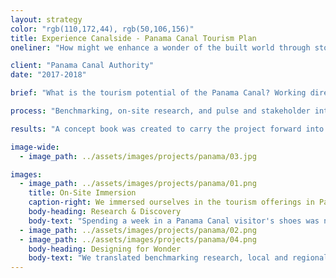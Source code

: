 ```yaml
---
layout: strategy
color: "rgb(110,172,44), rgb(50,106,156)"
title: Experience Canalside - Panama Canal Tourism Plan
oneliner: "How might we enhance a wonder of the built world through storytelling: transforming Tourists into Explorers?"

client: "Panama Canal Authority"
date: "2017-2018"

brief: "What is the tourism potential of the Panama Canal? Working directly with the Panama Canal Authority, we were asked to identify key locations along the entirety of their property (stretching from the Atlantic to the Pacific Ocean!) and how they might be leveraged into competitive and targeted destination attractions."

process: "Benchmarking, on-site research, and pulse and stakeholder interviews were conducted over the course of one month to develop their tourism personas and their stories. These personas were used to imagine the potential of five areas based on their location and adjacencies. Concept master plans and brand identities were created to drive early conversations for development."

results: "A concept book was created to carry the project forward into development, outlining the concept master plans and research process. The personas were used throughout the entirety of the project, and remain a key tool in the client’s tourism development, as a means of maintaining a human-centered design mindset—a challenge when operating at the scale of the Panama Canal!"

image-wide:
  - image_path: ../assets/images/projects/panama/03.jpg

images:
  - image_path: ../assets/images/projects/panama/01.png
    title: On-Site Immersion
    caption-right: We immersed ourselves in the tourism offerings in Panama City to understand the motivations and inherent pride that exists in their local and regional community.
    body-heading: Research & Discovery
    body-text: "Spending a week in a Panama Canal visitor's shoes was not like what I expected. Our team hopped into a car to explore their on-land engineering facilities, before taking a speedboat ride from one end of the canal to another, visiting eco-tourism sites that local schools would visit. Along the way, we spoke with locals and employees at the Panama Canal. <br><br>Out of this research, we benchmarked and identified their key personas&mdash;their Tourism Explorers&mdash;that set the tone for the architectural and landscape development planning. These personas not only allowed the design teams to better understand their end-user, but also became a vehicle of communication for our client team, using the names to better allow them to participate in the design process and see their decisions and feedback from the perspective from their Explorers."
  - image_path: ../assets/images/projects/panama/02.png
  - image_path: ../assets/images/projects/panama/04.png
    body-heading: Designing for Wonder
    body-text: "We translated benchmarking research, local and regional anecdotes, and a futures-mindset into five unique tourism offerings across the country for their 800,000+ annual tourists. The intent? Creating iconic architecture that became part of the Canal's image in itself, for the whole world to literally see, pass through, and experience on land, water, and sky."
---
```

